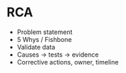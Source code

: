 # RCA
- Problem statement
- 5 Whys / Fishbone
- Validate data
- Causes → tests → evidence
- Corrective actions, owner, timeline
